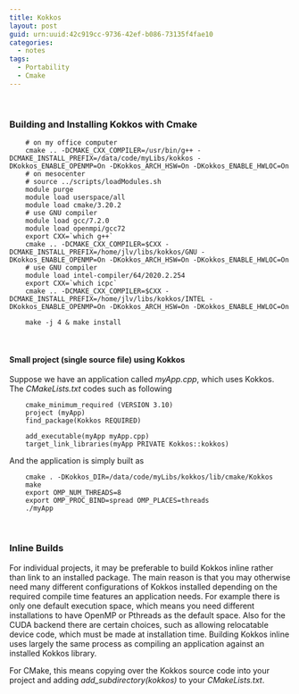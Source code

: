 ```yaml
---
title: Kokkos
layout: post
guid: urn:uuid:42c919cc-9736-42ef-b086-73135f4fae10
categories:
  - notes
tags:
  - Portability
  - Cmake
---
```


&nbsp;

### Building and Installing Kokkos with Cmake

```
    # on my office computer
    cmake .. -DCMAKE_CXX_COMPILER=/usr/bin/g++ -DCMAKE_INSTALL_PREFIX=/data/code/myLibs/kokkos -DKokkos_ENABLE_OPENMP=On -DKokkos_ARCH_HSW=On -DKokkos_ENABLE_HWLOC=On
    # on mesocenter
    # source ../scripts/loadModules.sh 
    module purge
    module load userspace/all
    module load cmake/3.20.2
    # use GNU compiler
    module load gcc/7.2.0
    module load openmpi/gcc72
    export CXX=`which g++`
    cmake .. -DCMAKE_CXX_COMPILER=$CXX -DCMAKE_INSTALL_PREFIX=/home/jlv/libs/kokkos/GNU -DKokkos_ENABLE_OPENMP=On -DKokkos_ARCH_HSW=On -DKokkos_ENABLE_HWLOC=On
    # use GNU compiler
    module load intel-compiler/64/2020.2.254
    export CXX=`which icpc`
    cmake .. -DCMAKE_CXX_COMPILER=$CXX -DCMAKE_INSTALL_PREFIX=/home/jlv/libs/kokkos/INTEL -DKokkos_ENABLE_OPENMP=On -DKokkos_ARCH_HSW=On -DKokkos_ENABLE_HWLOC=On

    make -j 4 & make install
```

&nbsp;

#### Small project (single source file) using Kokkos
Suppose we have an application called *myApp.cpp*, which uses Kokkos. The *CMakeLists.txt* codes such as following
```
    cmake_minimum_required (VERSION 3.10)
    project (myApp)
    find_package(Kokkos REQUIRED)
    
    add_executable(myApp myApp.cpp)
    target_link_libraries(myApp PRIVATE Kokkos::kokkos)
```

And the application is simply built as
```
    cmake . -DKokkos_DIR=/data/code/myLibs/kokkos/lib/cmake/Kokkos
    make 
    export OMP_NUM_THREADS=8
    export OMP_PROC_BIND=spread OMP_PLACES=threads
    ./myApp
```


&nbsp;

### Inline Builds
For individual projects, it may be preferable to build Kokkos inline rather than link to an installed package. The main reason is that you may otherwise need many different configurations 
of Kokkos installed depending on the required compile time features an application needs. For example there is only one default execution space, which means you need different installations 
to have OpenMP or Pthreads as the default space. Also for the CUDA backend there are certain choices, such as allowing relocatable device code, which must be made at installation time. 
Building Kokkos inline uses largely the same process as compiling an application against an installed Kokkos library.

For CMake, this means copying over the Kokkos source code into your project and adding *add_subdirectory(kokkos)* to your *CMakeLists.txt*.
